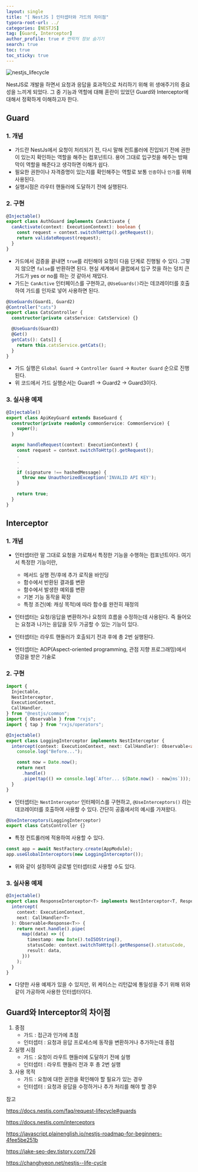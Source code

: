 ```yaml
---
layout: single
title: "[ NestJS ] 인터셉터와 가드의 차이점"
typora-root-url: ../
categories: [NESTJS]
tag: [Guard, Interceptor]
author_profile: true # 연락처 정보 숨기기
search: true
toc: true
toc_sticky: true
---
```


![nestjs_lifecycle](/images/2024-08-21-first/nestjs_lifecycle.webp)

NestJS로 개발을 하면서 요청과 응답을 효과적으로 처리하기 위해 위 생애주기의 중요성을 느끼게 되었다.
그 중 기능과 역할에 대해 혼란이 있었던 Guard와 Interceptor에 대해서 정확하게 이해하고자 한다.

## Guard

### 1. 개념

- 가드란 NestJs에서 요청이 처리되기 전, 다시 말해 컨트롤러에 진입되기 전에 권한이 있는지 확인하는 역할을 해주는 컴포넌트다. 용어 그대로 입구컷을 해주는 방패막이 역할을 해준다고 생각하면 이해가 쉽다.
- 필요한 권한이나 자격증명이 있는지를 확인해주는 역할로 보통 `인증`이나 `인가`를 위해 사용된다.
- 실행시점은 라우터 핸들러에 도달하기 전에 실행된다.

### 2. 구현

```typescript
@Injectable()
export class AuthGuard implements CanActivate {
  canActivate(context: ExecutionContext): boolean {
    const request = context.switchToHttp().getRequest();
    return validateRequest(request);
  }
}
```

- 가드에서 검증을 끝내면 `true`를 리턴해야 요청이 다음 단계로 진행될 수 있다. 그렇지 않으면 `false`를 반환하면 된다.
  현실 세계에서 클럽에서 입구 컷을 하는 덩치 큰 가드가 yes or no를 하는 것 같아서 재밌다.
- 가드는 `CanActive` 인터페이스를 구현하고, `@UseGuards()`라는 데코레이터를 호출하여 가드를 인자로 넣어 사용하면 된다.

```typescript
@UseGuards(Guard1, Guard2)
@Controller("cats")
export class CatsController {
  constructor(private catsService: CatsService) {}

  @UseGuards(Guard3)
  @Get()
  getCats(): Cats[] {
    return this.catsService.getCats();
  }
}
```

- 가드 실행은 `Global Guard` -> `Controller Guard` -> `Router Guard` 순으로 진행된다.
- 위 코드에서 가드 실행순서는 Guard1 -> Guard2 -> Guard3이다.

### 3. 실사용 예제

```typescript
@Injectable()
export class ApiKeyGuard extends BaseGuard {
  constructor(private readonly commonService: CommonService) {
    super();
  }

  async handleRequest(context: ExecutionContext) {
    const request = context.switchToHttp().getRequest();
    .
    .
    .
    if (signature !== hashedMessage) {
      throw new UnauthorizedException('INVALID API KEY');
    }

    return true;
  }
}
```

## Interceptor

### 1. 개념

- 인터셉터란 말 그대로 요청을 가로채서 특정한 기능을 수행하는 컴포넌트이다. 여기서 특정한 기능이란,
  - 메서드 실행 전/후에 추가 로직을 바인딩
  - 함수에서 반환된 결과를 변환
  - 함수에서 발생한 예외를 변환
  - 기본 기능 동작을 확장
  - 특정 조건(예: 캐싱 목적)에 따라 함수를 완전히 재정의
- 인터셉터는 요청/응답을 변환하거나 요청의 흐름을 수정하는데 사용된다. 즉 들어오는 요청과 나가는 응답을 모두 가공할 수 있는 기능이 있다.
- 인터셉터는 라우트 핸들러가 호출되기 전과 후에 총 2번 실행된다.

- 인터셉터는 AOP(Aspect-oriented programming, 관점 지향 프로그래밍)에서 영감을 받은 기술로

### 2. 구현

```typescript
import {
  Injectable,
  NestInterceptor,
  ExecutionContext,
  CallHandler,
} from "@nestjs/common";
import { Observable } from "rxjs";
import { tap } from "rxjs/operators";

@Injectable()
export class LoggingInterceptor implements NestInterceptor {
  intercept(context: ExecutionContext, next: CallHandler): Observable<any> {
    console.log("Before...");

    const now = Date.now();
    return next
      .handle()
      .pipe(tap(() => console.log(`After... ${Date.now() - now}ms`)));
  }
}
```

- 인터셉터는 `NestInterceptor` 인터페이스를 구현하고, `@UseInterceptors()` 라는 데코레이터를 호출하여 사용할 수 있다. 간단히 공홈에서의 예시를 가져왔다.

```typescript
@UseInterceptors(LoggingInterceptor)
export class CatsController {}
```

- 특정 컨트롤러에 적용하여 사용할 수 있다.

```typescript
const app = await NestFactory.create(AppModule);
app.useGlobalInterceptors(new LoggingInterceptor());
```

- 위와 같이 설정하여 글로벌 인터셉터로 사용할 수도 있다.

### 3. 실사용 예제

```typescript
@Injectable()
export class ResponseInterceptor<T> implements NestInterceptor<T, Response<T>> {
  intercept(
    context: ExecutionContext,
    next: CallHandler<T>
  ): Observable<Response<T>> {
    return next.handle().pipe(
      map((data) => ({
        timestamp: new Date().toISOString(),
        statusCode: context.switchToHttp().getResponse().statusCode,
        result: data,
      }))
    );
  }
}
```

- 다양한 사용 예제가 있을 수 있지만, 위 케이스는 리턴값에 통일성을 주기 위해 위와 같이 가공하여 사용한 인터셉터이다.

## Guard와 Interceptor의 차이점

1. 중점
   - 가드 : 접근과 인가에 초점
   - 인터셉터 : 요청과 응답 프로세스에 동작을 변환하거나 추가하는데 중점
2. 실행 시점
   - 가드 : 요청이 라우트 핸들러에 도달하기 전에 실행
   - 인터셉터 : 라우트 핸들러 전과 후 총 2번 실행
3. 사용 목적
   - 가드 : 요청에 대한 권한을 확인해야 할 필요가 있는 경우
   - 인터셉터 : 요청과 응답을 수정하거나 추가 처리를 해야 할 경우

참고

https://docs.nestjs.com/faq/request-lifecycle#guards

https://docs.nestjs.com/interceptors

https://javascript.plainenglish.io/nestjs-roadmap-for-beginners-4fee5be251b

https://jake-seo-dev.tistory.com/726

https://changhyeon.net/nestjs--life-cycle

